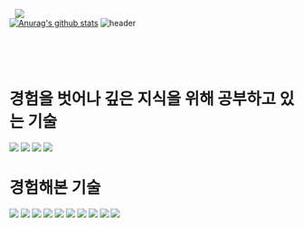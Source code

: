 <b><a href="https://hongdosan.tistory.com/">
    <img 
        src="http://img.shields.io/badge/-기술 블로그 : 개발을 DAMDA -6DB33F?style=for-the-badge&logo=Github&fontSize=30&link=https://hongdosan.tistory.com/"
        style="height : auto; weignt : 200px; margin-left : 10px; margin-right : 10px;"/>
    </a></b><br />
[![Anurag's github stats](https://github-readme-stats.vercel.app/api?username=HyuckJuneHong&show_icons=true&theme=graywhite)](https://github.com/HyuckJuneHong/github-readme-stats) ![header](https://capsule-render.vercel.app/api?type=waving&color=auto&height=300&section=header&text=Hongdosan's%20Github&fontSize=57&animation=fadeIn&fontAlignY=38&desc=Welcome!&descAlignY=51&descAlign=62)


<br /><br /><br />

<div><h1>경험을 벗어나 깊은 지식을 위해 공부하고 있는 기술</h1></div>
<p>
<img src="https://img.shields.io/badge/Java-007396?style=for-the-badge&logo=Java&logoColor=white"/></a>
<img src="https://img.shields.io/badge/Spring Boot-2DB33F?style=for-the-badge&logo=SpringBoot&logoColor=white"/></a>
<img src="https://img.shields.io/badge/Spring Data JPA-83B81A?style=for-the-badge&logo=Spring&logoColor=white"/></a>
<img src="https://img.shields.io/badge/Spring Security & JWT-61DAFB?style=for-the-badge&logo=a&logoColor=white"/></a>
</p>
<div><h1>경험해본 기술</h1></div>
<p>
<img src="https://img.shields.io/badge/MySQL-4479A1?style=for-the-badge&logo=MySQL&logoColor=white"/></a> 
<img src="https://img.shields.io/badge/Redis-7F52FF?style=for-the-badge"/></a> 
<img src="https://img.shields.io/badge/QueryDSL-7E4DD2?style=for-the-badge&logo=a&logoColor=white"/></a> 
<img src="https://img.shields.io/badge/Spring Cloud-61DAFB?style=for-the-badge"/></a> 
<img src="https://img.shields.io/badge/Amazon AWS-FF9900?style=for-the-badge"/></a> 
<img src="https://img.shields.io/badge/Jenkins-DC382D?style=for-the-badge"/></a> 
<img src="https://img.shields.io/badge/Docker-61DAFB?style=for-the-badge"/></a>
<img src="https://img.shields.io/badge/RabbitMQ-7F12FF?style=for-the-badge"/></a> 
<img src="https://img.shields.io/badge/Kafka-CC9808?style=for-the-badge"/></a> 
<img src="https://img.shields.io/badge/spring batch-FF9900?style=for-the-badge"/></a>
</p>
<br /><br />

<!--
<p><img  src="https://github-readme-stats.vercel.app/api/top-langs?username=HyuckJuneHong&show_icons=true&locale=en&layout=compact" alt="HyuckJuneHong" /></p>

**HyuckJuneHong/HyuckJuneHong** is a ✨ _special_ ✨ repository because its `README.md` (this file) appears on your GitHub profile.

Here are some ideas to get you started:

- 🔭 I’m currently working on ...
- 🌱 I’m currently learning ...
- 👯 I’m looking to collaborate on ...
- 🤔 I’m looking for help with ...
- 💬 Ask me about ...
- 📫 How to reach me: ...
- 😄 Pronouns: ...
- ⚡ Fun fact: ...
-->
